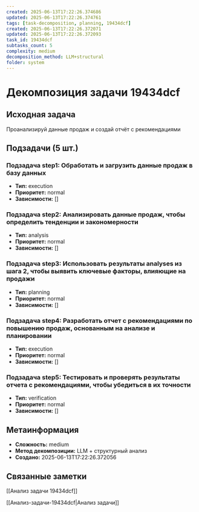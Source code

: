 ```yaml
---
created: 2025-06-13T17:22:26.374686
updated: 2025-06-13T17:22:26.374761
tags: [task-decomposition, planning, 19434dcf]
created: 2025-06-13T17:22:26.372071
updated: 2025-06-13T17:22:26.372093
task_id: 19434dcf
subtasks_count: 5
complexity: medium
decomposition_method: LLM+structural
folder: system
---
```


# Декомпозиция задачи 19434dcf

## Исходная задача
Проанализируй данные продаж и создай отчёт с рекомендациями

## Подзадачи (5 шт.)

### Подзадача step1: Обработать и загрузить данные продаж в базу данных
- **Тип:** execution
- **Приоритет:** normal
- **Зависимости:** []

### Подзадача step2: Анализировать данные продаж, чтобы определить тенденции и закономерности
- **Тип:** analysis
- **Приоритет:** normal
- **Зависимости:** []

### Подзадача step3: Использовать результаты analyses из шага 2, чтобы выявить ключевые факторы, влияющие на продажи
- **Тип:** planning
- **Приоритет:** normal
- **Зависимости:** []

### Подзадача step4: Разработать отчет с рекомендациями по повышению продаж, основанным на анализе и планировании
- **Тип:** execution
- **Приоритет:** normal
- **Зависимости:** []

### Подзадача step5: Тестировать и проверять результаты отчета с рекомендациями, чтобы убедиться в их точности
- **Тип:** verification
- **Приоритет:** normal
- **Зависимости:** []


## Метаинформация
- **Сложность:** medium
- **Метод декомпозиции:** LLM + структурный анализ
- **Создано:** 2025-06-13T17:22:26.372056

## Связанные заметки
[[Анализ задачи 19434dcf]]

[[Анализ-задачи-19434dcf|Анализ задачи]]